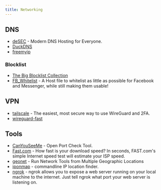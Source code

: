 ```yaml
---
title: Networking
---
```


## DNS

- [deSEC](https://desec.io) - Modern DNS Hosting for Everyone.
- [DuckDNS](https://www.duckdns.org)
- [freemyip](https://www.freemyip.com)

### Blocklist

- [The Big Blocklist Collection](https://firebog.net)
- [FB_Whitelist](https://github.com/zlatco/FB_Whitelist) - A Host file to whitelist as little as possible for Facebook and Messenger, while still making them usable!

## VPN

- [tailscale](https://tailscale.com/download/linux) - The easiest, most secure way to use WireGuard and 2FA.
- [wireguard-fast](https://github.com/fastai/wireguard-fast)


## Tools

- [CanYouSeeMe](https://canyouseeme.org) - Open Port Check Tool.
- [Fast.com](https://fast.com/) - How fast is your download speed? In seconds, FAST.com's simple Internet speed test will estimate your ISP speed.
- [geonet](https://geonet.shodan.io/) - Run Network Tools from Multiple Geographic Locations
- [iponmap](https://github.com/nogizhopaboroda/iponmap) - commandline IP location finder.
- [ngrok](https://ngrok.com/) - ngrok allows you to expose a web server running on your local machine to the internet. Just tell ngrok what port your web server is listening on.
